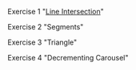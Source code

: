 Exercise 1 "[Line Intersection](https://github.com/pp8a/Java_Basics_ENG/tree/main/Classes/line-intersection)"

Exercise 2 "Segments"

Exercise 3 "Triangle"

Exercise 4 "Decrementing Carousel"
